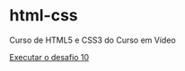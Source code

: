 # html-css
 Curso de HTML5 e CSS3 do Curso em Vídeo

<a href="https://luissallles.github.io/html-css/desafios/d010/index.html"> Executar o desafio 10</a>
 